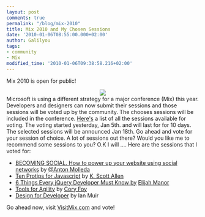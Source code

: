```yaml
---
layout: post
comments: true
permalink: "/blog/mix-2010"
title: Mix 2010 and My Chosen Sessions
date: '2010-01-06T08:55:00.000+02:00'
author: Galilyou
tags:
- community
- Mix
modified_time: '2010-01-06T09:38:58.216+02:00'
---
```


Mix 2010 is open for public!

<div class="separator" style="clear: both; text-align: center;"><a href="http://1.bp.blogspot.com/_CvP3b8RZYyc/S0Qz8V6VCiI/AAAAAAAAAC0/KdO8pVJBxqw/s1600-h/mix_mosaic.jpg" imageanchor="1" style="margin-left: 1em; margin-right: 1em;"><img border="0" src="http://1.bp.blogspot.com/_CvP3b8RZYyc/S0Qz8V6VCiI/AAAAAAAAAC0/KdO8pVJBxqw/s320/mix_mosaic.jpg" /></a>
</div>
Microsoft is using a different strategy for a major conference (Mix) this year. Developers and designers can now submit their sessions and those sessions will be voted up by the community. The chooses sessions will be included in the conference.
<a href="http://visitmix.com/opencallvote/">Here's</a> a list of all the sessions available for voting. The voting started yesterday, Jan 5th. and will last for for 10 days. The selected sessions will be announced Jan 18th.
Go ahead and vote for your session of choice. A lot of sessions out there? Would you like me to recommend some sessions to you?
O.K I will ....
Here are the sessions that I voted for:

<ul><li> <a href="http://visitmix.com/opencallvote/Entry?entryId=BECOMI063">BECOMING SOCIAL. How to power up your website using social networks</a> by <a href="http://twitter.com/molant">@Anton Molleda</a></li><li><a href="http://visitmix.com/opencallvote/Entry?entryId=TENPRO121">Ten Protips for Javascript</a> by <a href="http://twitter.com/odetocode">K. Scott Allen</a></li><li><a href="http://visitmix.com/opencallvote/Entry?entryId=THINGS096">6 Things Every jQuery Developer Must Know by</a> <a href="http://www.twitter.com/elijahmanor">Elijah Manor</a></li><li><a href="http://visitmix.com/opencallvote/Entry?entryId=TOOLSF165">Tools for Agility</a> by <a href="http://twitter.com/cory_foy">Cory Foy</a>
</li><li><a href="http://visitmix.com/opencallvote/Entry?entryId=DESIGN038">Design for Developer</a> by Ian Muir</li></ul><div>Go ahead now, visit <a href="http://visitmix.com/opencallvote/">VisitMix.com</a> and vote!
</div>